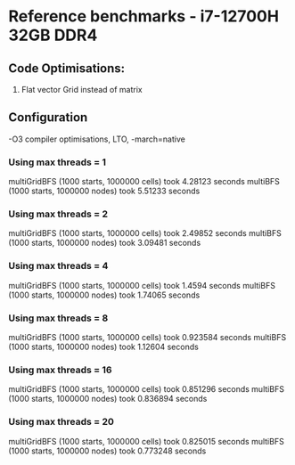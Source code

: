 # Reference benchmarks - i7-12700H 32GB DDR4
## Code Optimisations:
1. Flat vector<int> Grid instead of matrix

## Configuration
-O3 compiler optimisations, LTO, -march=native

### Using max threads = 1
multiGridBFS (1000 starts, 1000000 cells) took 4.28123 seconds
multiBFS (1000 starts, 1000000 nodes) took 5.51233 seconds

### Using max threads = 2
multiGridBFS (1000 starts, 1000000 cells) took 2.49852 seconds
multiBFS (1000 starts, 1000000 nodes) took 3.09481 seconds

### Using max threads = 4
multiGridBFS (1000 starts, 1000000 cells) took 1.4594 seconds
multiBFS (1000 starts, 1000000 nodes) took 1.74065 seconds

### Using max threads = 8
multiGridBFS (1000 starts, 1000000 cells) took 0.923584 seconds
multiBFS (1000 starts, 1000000 nodes) took 1.12604 seconds

### Using max threads = 16
multiGridBFS (1000 starts, 1000000 cells) took 0.851296 seconds
multiBFS (1000 starts, 1000000 nodes) took 0.836894 seconds

### Using max threads = 20
multiGridBFS (1000 starts, 1000000 cells) took 0.825015 seconds
multiBFS (1000 starts, 1000000 nodes) took 0.773248 seconds

